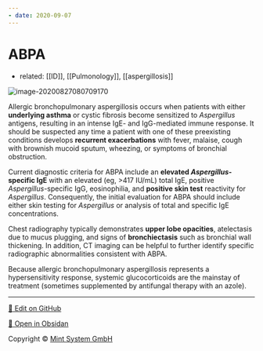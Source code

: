 ```yaml
---
- date: 2020-09-07
---
```


# ABPA

- related: [[ID]], [[Pulmonology]], [[aspergillosis]]

<!-- ABPA is, cause, sx, dx, rx -->

![image-20200827080709170](https://photos.thisispiggy.com/file/wikiFiles/image-20200827080709170.png)

Allergic bronchopulmonary aspergillosis occurs when patients with either **underlying asthma** or cystic fibrosis become sensitized to _Aspergillus_ antigens, resulting in an intense IgE- and IgG-mediated immune response.  It should be suspected any time a patient with one of these preexisting conditions develops **recurrent exacerbations** with fever, malaise, cough with brownish mucoid sputum, wheezing, or symptoms of bronchial obstruction.

Current diagnostic criteria for ABPA include an **elevated _Aspergillus_-specific IgE** with an elevated (eg, >417 IU/mL) total IgE, positive _Aspergillus_-specific IgG, eosinophilia, and **positive skin test** reactivity for _Aspergillus_.  Consequently, the initial evaluation for ABPA should include either skin testing for _Aspergillus_ or analysis of total and specific IgE concentrations.

Chest radiography typically demonstrates **upper lobe opacities**, atelectasis due to mucus plugging, and signs of **bronchiectasis** such as bronchial wall thickening.  In addition, CT imaging can be helpful to further identify specific radiographic abnormalities consistent with ABPA.

Because allergic bronchopulmonary aspergillosis represents a hypersensitivity response, systemic glucocorticoids are the mainstay of treatment (sometimes supplemented by antifungal therapy with an azole).


<hr>

[📝 Edit on GitHub](https://github.com/Mint-System/Knowledge/blob/master/ABPA.md)

[📂 Open in Obsidan](obsidian://open?vault=Knowledge%20Mint%20System&file=ABPA.md ':target=_self')

<footer>Copyright © <a href="https://www.mint-system.ch/">Mint System GmbH</a></footer>